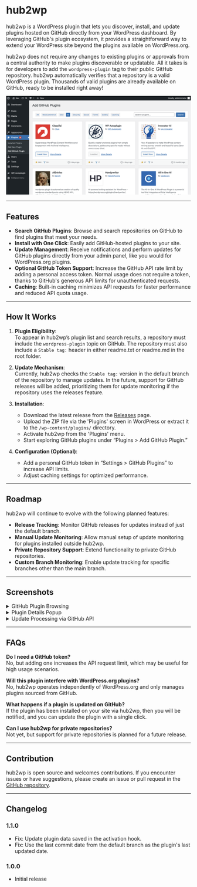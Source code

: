 # hub2wp

hub2wp is a WordPress plugin that lets you discover, install, and update plugins hosted on GitHub directly from your WordPress dashboard. By leveraging GitHub's plugin ecosystem, it provides a straightforward way to extend your WordPress site beyond the plugins available on WordPress.org.

hub2wp does not require any changes to existing plugins or approvals from a central authority to make plugins discoverable or updatable. All it takes is for developers to add the `wordpress-plugin` tag to their public GitHub repository. hub2wp automatically verifies that a repository is a valid WordPress plugin. Thousands of valid plugins are already available on GitHub, ready to be installed right away!

![GitHub Plugin Browsing](assets/hub2wp-screenshot-1.png)

---

## Features

- **Search GitHub Plugins**: Browse and search repositories on GitHub to find plugins that meet your needs.
- **Install with One Click**: Easily add GitHub-hosted plugins to your site.
- **Update Management**: Receive notifications and perform updates for GitHub plugins directly from your admin panel, like you would for WordPress.org plugins.
- **Optional GitHub Token Support**: Increase the GitHub API rate limit by adding a personal access token. Normal usage does not require a token, thanks to GitHub's generous API limits for unauthenticated requests.
- **Caching**: Built-in caching minimizes API requests for faster performance and reduced API quota usage.

---

## How It Works

1. **Plugin Eligibility**:  
   To appear in hub2wp’s plugin list and search results, a repository must include the `wordpress-plugin` topic on GitHub. The repository must also include a `Stable tag:` header in either readme.txt or readme.md in the root folder. 

2. **Update Mechanism**:  
   Currently, hub2wp checks the `Stable tag:` version in the default branch of the repository to manage updates. In the future, support for GitHub releases will be added, prioritizing them for update monitoring if the repository uses the releases feature.

3. **Installation**:  
   - Download the latest release from the [Releases](https://github.com/WP-Autoplugin/hub2wp/releases) page.
   - Upload the ZIP file via the 'Plugins' screen in WordPress or extract it to the `/wp-content/plugins/` directory.
   - Activate hub2wp from the 'Plugins' menu.
   - Start exploring GitHub plugins under “Plugins > Add GitHub Plugin.”

4. **Configuration (Optional)**:  
   - Add a personal GitHub token in “Settings > GitHub Plugins” to increase API limits.
   - Adjust caching settings for optimized performance.

---

## Roadmap

hub2wp will continue to evolve with the following planned features:

- **Release Tracking**: Monitor GitHub releases for updates instead of just the default branch.
- **Manual Update Monitoring**: Allow manual setup of update monitoring for plugins installed outside hub2wp.
- **Private Repository Support**: Extend functionality to private GitHub repositories.
- **Custom Branch Monitoring**: Enable update tracking for specific branches other than the main branch.

---

## Screenshots

<details>
<summary>GitHub Plugin Browsing</summary>

![GitHub Plugin Browsing](assets/hub2wp-screenshot-1.png)

</details>

<details>
<summary>Plugin Details Popup</summary>

![Plugin Details Popup](assets/hub2wp-screenshot-2.png)

</details>

<details>
<summary>Update Processing via GitHub API</summary>

![Update Processing via GitHub API](assets/hub2wp-screenshot-3.png)

</details>

---

## FAQs

**Do I need a GitHub token?**  
No, but adding one increases the API request limit, which may be useful for high usage scenarios.

**Will this plugin interfere with WordPress.org plugins?**  
No, hub2wp operates independently of WordPress.org and only manages plugins sourced from GitHub.

**What happens if a plugin is updated on GitHub?**  
If the plugin has been installed on your site via hub2wp, then you will be notified, and you can update the plugin with a single click.

**Can I use hub2wp for private repositories?**  
Not yet, but support for private repositories is planned for a future release.

---

## Contribution

hub2wp is open source and welcomes contributions. If you encounter issues or have suggestions, please create an issue or pull request in the [GitHub repository](https://github.com/WP-Autoplugin/hub2wp).

---

## Changelog

### 1.1.0
- Fix: Update plugin data saved in the activation hook.
- Fix: Use the last commit date from the default branch as the plugin's last updated date.

### 1.0.0
- Initial release

